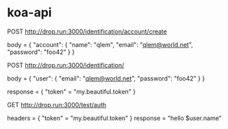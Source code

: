 # koa-api

POST http://drop.run:3000/identification/account/create

body = {
  "account": {
    "name": "qlem",
    "email": "qlem@world.net",
    "password": "foo42"
  }
}

POST http://drop.run:3000/identification/

body = {
  "user": {
    "email": "qlem@world.net",
    "password": "foo42"
  }
}

response = {
  "token" = "my.beautiful.token"
}

GET http://drop.run:3000/test/auth

headers = {
  "token" = "my.beautiful.token"
}
response = "hello $user.name"
